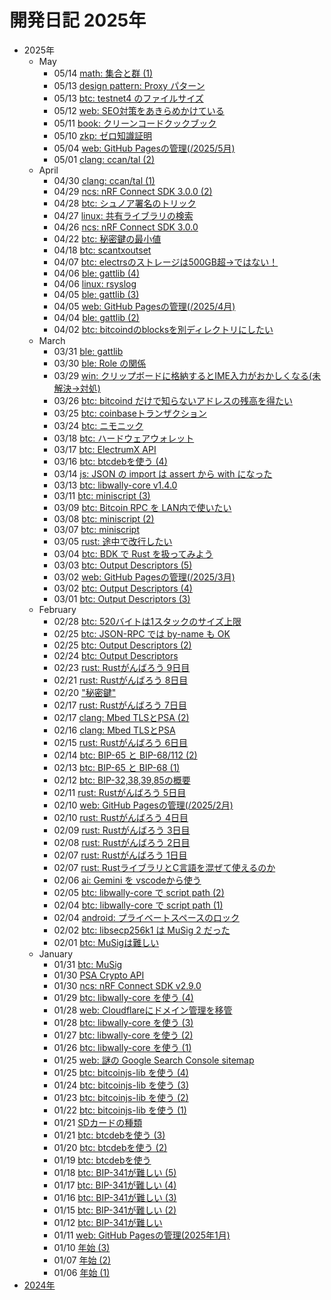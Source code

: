 # 開発日記 2025年

* 2025年
  * May
    * 05/14 [math: 集合と群 (1)](2025/05/20250514-math.md)
    * 05/13 [design pattern: Proxy パターン](2025/05/20250513-dp.md)
    * 05/13 [btc: testnet4 のファイルサイズ](2025/05/20250513-btc.md)
    * 05/12 [web: SEO対策をあきらめかけている](2025/05/20250512-web.md)
    * 05/11 [book: クリーンコードクックブック](2025/05/20250511-book.md)
    * 05/10 [zkp: ゼロ知識証明](2025/05/20250510-zkp.md)
    * 05/04 [web: GitHub Pagesの管理(/2025/5月)](2025/05/20250504-web.md)
    * 05/01 [clang: ccan/tal (2)](/2025/05/20250501-clang.html)
  * April
    * 04/30 [clang: ccan/tal (1)](/2025/04/20250430-clang.html)
    * 04/29 [ncs: nRF Connect SDK 3.0.0 (2)](/2025/04/20250429-ncs.html)
    * 04/28 [btc: シュノア署名のトリック](/2025/04/20250428-btc.html)
    * 04/27 [linux: 共有ライブラリの検索](/2025/04/20250427-linux.html)
    * 04/26 [ncs: nRF Connect SDK 3.0.0](/2025/04/20250426-ncs.html)
    * 04/22 [btc: 秘密鍵の最小値](/2025/04/20250422-btc.html)
    * 04/18 [btc: scantxoutset](/2025/04/20250418-btc.html)
    * 04/07 [btc: electrsのストレージは500GB超→ではない！](/2025/04/20250407-btc.html)
    * 04/06 [ble: gattlib (4)](/2025/04/20250406-ble.html)
    * 04/06 [linux: rsyslog](/2025/04/20250406-sys.html)
    * 04/05 [ble: gattlib (3)](/2025/04/20250405-ble.html)
    * 04/05 [web: GitHub Pagesの管理(/2025/4月)](/2025/04/20250405-web.html)
    * 04/04 [ble: gattlib (2)](/2025/04/20250404-ble.html)
    * 04/02 [btc: bitcoindのblocksを別ディレクトリにしたい](/2025/04/20250402-btc.html)
  * March
    * 03/31 [ble: gattlib](/2025/03/20250331-ble.html)
    * 03/30 [ble: Role の関係](/2025/03/20250330-ble.html)
    * 03/29 [win: クリップボードに格納するとIME入力がおかしくなる(未解決→対処)](/2025/03/20250329-win.html)
    * 03/26 [btc: bitcoind だけで知らないアドレスの残高を得たい](/2025/03/20250326-btc.html)
    * 03/25 [btc: coinbaseトランザクション](/2025/03/20250325-btc.html)
    * 03/24 [btc: ニモニック](/2025/03/20250324-btc.html)
    * 03/18 [btc: ハードウェアウォレット](/2025/03/20250318-btc.html)
    * 03/17 [btc: ElectrumX API](/2025/03/20250317-btc.html)
    * 03/16 [btc: btcdebを使う (4)](/2025/03/20250316-btc.html)
    * 03/14 [js: JSON の import は assert から with になった](/2025/03/20250314-js.html)
    * 03/13 [btc: libwally-core v1.4.0](/2025/03/20250313-btc.html)
    * 03/11 [btc: miniscript (3)](/2025/03/20250311-btc.html)
    * 03/09 [btc: Bitcoin RPC を LAN内で使いたい](/2025/03/20250309-btc.html)
    * 03/08 [btc: miniscript (2)](/2025/03/20250308-btc.html)
    * 03/07 [btc: miniscript](/2025/03/20250307-btc.html)
    * 03/05 [rust: 途中で改行したい](/2025/03/20250305-rst.html)
    * 03/04 [btc: BDK で Rust を扱ってみよう](/2025/03/20250304-btc.html)
    * 03/03 [btc: Output Descriptors (5)](/2025/03/20250303-btc.html)
    * 03/02 [web: GitHub Pagesの管理(/2025/3月)](/2025/03/20250302-web.html)
    * 03/02 [btc: Output Descriptors (4)](/2025/03/20250302-btc.html)
    * 03/01 [btc: Output Descriptors (3)](/2025/03/20250301-btc.html)
  * February
    * 02/28 [btc: 520バイトは1スタックのサイズ上限](/2025/02/20250228-btc.html)
    * 02/25 [btc: JSON-RPC では by-name も OK](/2025/02/20250225-btc.html)
    * 02/25 [btc: Output Descriptors (2)](/2025/02/20250225-btc2.html)
    * 02/24 [btc: Output Descriptors](/2025/02/20250224-btc.html)
    * 02/23 [rust: Rustがんばろう 9日目](/2025/02/20250223-rst.html)
    * 02/21 [rust: Rustがんばろう 8日目](/2025/02/20250221-rst.html)
    * 02/20 ["秘密鍵"](/2025/02/20250220-key.html)
    * 02/17 [rust: Rustがんばろう 7日目](/2025/02/20250217-rst.html)
    * 02/17 [clang: Mbed TLSとPSA (2)](/2025/02/20250217-c.html)
    * 02/16 [clang: Mbed TLSとPSA](/2025/02/20250216-c.html)
    * 02/15 [rust: Rustがんばろう 6日目](/2025/02/20250215-rst.html)
    * 02/14 [btc: BIP-65 と BIP-68/112 (2)](/2025/02/20250214-btc.html)
    * 02/13 [btc: BIP-65 と BIP-68 (1)](/2025/02/20250213-btc.html)
    * 02/12 [btc: BIP-32,38,39,85の概要](/2025/02/20250212-btc.html)
    * 02/11 [rust: Rustがんばろう 5日目](/2025/02/20250211-rst.html)
    * 02/10 [web: GitHub Pagesの管理(/2025/2月)](/2025/02/20250210-web.html)
    * 02/10 [rust: Rustがんばろう 4日目](/2025/02/20250210-rst.html)
    * 02/09 [rust: Rustがんばろう 3日目](/2025/02/20250209-rst.html)
    * 02/08 [rust: Rustがんばろう 2日目](/2025/02/20250208-rst.html)
    * 02/07 [rust: Rustがんばろう 1日目](/2025/02/20250207-rst.html)
    * 02/07 [rust: RustライブラリとC言語を混ぜて使えるのか](/2025/02/20250207-rust.html)
    * 02/06 [ai: Gemini を vscodeから使う](/2025/02/20250206-ai.html)
    * 02/05 [btc: libwally-core で script path (2)](/2025/02/20250205-btc.html)
    * 02/04 [btc: libwally-core で script path (1)](/2025/02/20250204-btc.html)
    * 02/04 [android: プライベートスペースのロック](/2025/02/20250204-and.html)
    * 02/02 [btc: libsecp256k1 は MuSig 2 だった](/2025/02/20250202-btc.html)
    * 02/01 [btc: MuSigは難しい](/2025/02/20250201-btc.html)
  * January
    * 01/31 [btc: MuSig](/2025/01/20250131-btc.html)
    * 01/30 [PSA Crypto API](/2025/01/20250130-psa.html)
    * 01/30 [ncs: nRF Connect SDK v2.9.0](/2025/01/20250130-ncs.html)
    * 01/29 [btc: libwally-core を使う (4)](/2025/01/20250129-btc.html)
    * 01/28 [web: Cloudflareにドメイン管理を移管](/2025/01/20250128-web.html)
    * 01/28 [btc: libwally-core を使う (3)](/2025/01/20250128-btc.html)
    * 01/27 [btc: libwally-core を使う (2)](/2025/01/20250127-btc.html)
    * 01/26 [btc: libwally-core を使う (1)](/2025/01/20250126-btc.html)
    * 01/25 [web: 謎の Google Search Console sitemap](/2025/01/20250125-web.html)
    * 01/25 [btc: bitcoinjs-lib を使う (4)](/2025/01/20250125-btc.html)
    * 01/24 [btc: bitcoinjs-lib を使う (3)](/2025/01/20250124-btc.html)
    * 01/23 [btc: bitcoinjs-lib を使う (2)](/2025/01/20250123-btc.html)
    * 01/22 [btc: bitcoinjs-lib を使う (1)](/2025/01/20250122-btc.html)
    * 01/21 [SDカードの種類](/2025/01/20250121-sd.html)
    * 01/21 [btc: btcdebを使う (3)](/2025/01/20250121-btc.html)
    * 01/20 [btc: btcdebを使う (2)](/2025/01/20250120-btc.html)
    * 01/19 [btc: btcdebを使う](/2025/01/20250119-btc.html)
    * 01/18 [btc: BIP-341が難しい (5)](/2025/01/20250118-btc.html)
    * 01/17 [btc: BIP-341が難しい (4)](/2025/01/20250117-btc.html)
    * 01/16 [btc: BIP-341が難しい (3)](/2025/01/20250116-btc.html)
    * 01/15 [btc: BIP-341が難しい (2)](/2025/01/20250115-btc.html)
    * 01/12 [btc: BIP-341が難しい](/2025/01/20250112-btc.html)
    * 01/11 [web: GitHub Pagesの管理(2025年1月)](/2025/01/20250111-web.html)
    * 01/10 [年始 (3)](/2025/01/20250110-clang.html)
    * 01/07 [年始 (2)](/2025/01/20250107-clang.html)
    * 01/06 [年始 (1)](/2025/01/20250106-clang.html)
* [2024年](/2024/index.html)
